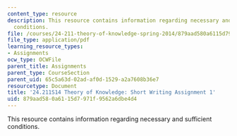 ```yaml
---
content_type: resource
description: This resource contains information regarding necessary and sufficient
  conditions.
file: /courses/24-211-theory-of-knowledge-spring-2014/879aad580a6115d7971f9562a6dbe4d4_MIT24_211S11_Necessary.pdf
file_type: application/pdf
learning_resource_types:
- Assignments
ocw_type: OCWFile
parent_title: Assignments
parent_type: CourseSection
parent_uid: 65c5a63d-02ad-af0d-1529-a2a7608b36e7
resourcetype: Document
title: '24.211S14 Theory of Knowledge: Short Writing Assignment 1'
uid: 879aad58-0a61-15d7-971f-9562a6dbe4d4
---
```

This resource contains information regarding necessary and sufficient conditions.

